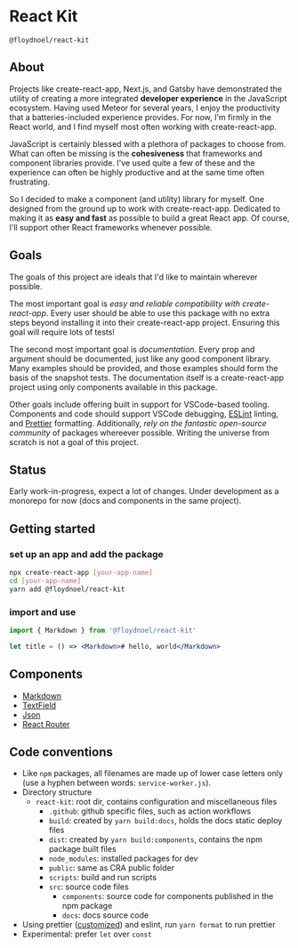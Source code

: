 # React Kit

`@floydnoel/react-kit`

<!-- My favorite packages and components together, forever! -->

## About

Projects like create-react-app, Next.js, and Gatsby have demonstrated the utility of creating a more integrated **developer experience** in the JavaScript ecosystem. Having used Meteor for several years, I enjoy the productivity that a batteries-included experience provides. For now, I'm firmly in the React world, and I find myself most often working with create-react-app.

JavaScript is certainly blessed with a plethora of packages to choose from. What can often be missing is the **cohesiveness** that frameworks and component libraries provide. I've used quite a few of these and the experience can often be highly productive and at the same time often frustrating.

So I decided to make a component (and utility) library for myself. One designed from the ground up to work with create-react-app. Dedicated to making it as **easy and fast** as possible to build a great React app. Of course, I'll support other React frameworks whenever possible.

## Goals

The goals of this project are ideals that I'd like to maintain wherever possible.

The most important goal is _easy and reliable compatibility with create-react-app_. Every user should be able to use this package with no extra steps beyond installing it into their create-react-app project. Ensuring this goal will require lots of tests!

The second most important goal is _documentation_. Every prop and argument should be documented, just like any good component library. Many examples should be provided, and those examples should form the basis of the snapshot tests. The documentation itself is a create-react-app project using only components available in this package.

Other goals include offering built in support for VSCode-based tooling. Components and code should support VSCode debugging, [ESLint](eslint.org) linting, and [Prettier](prettier.io) formatting. Additionally, _rely on the fantastic open-source community_ of packages whereever possible. Writing the universe from scratch is not a goal of this project.

## Status

Early work-in-progress, expect a lot of changes. Under development as a monorepo for now (docs and components in the same project).

## Getting started

### set up an app and add the package

```sh
npx create-react-app [your-app-name]
cd [your-app-name]
yarn add @floydnoel/react-kit
```

### import and use

```jsx
import { Markdown } from '@floydnoel/react-kit'

let title = () => <Markdown># hello, world</Markdown>
```

## Components

- [Markdown](/src/components/markdown)
- [TextField](/src/components/text-field)
- [Json](/src/components/json)
- [React Router](/src/components/router)

## Code conventions

- Like `npm` packages, all filenames are made up of lower case letters only (use a hyphen between words: `service-worker.js`).
- Directory structure
  - `react-kit`: root dir, contains configuration and miscellaneous files
    - `.github`: github specific files, such as action workflows
    - `build`: created by `yarn build:docs`, holds the docs static deploy files
    - `dist`: created by `yarn build:components`, contains the npm package built files
    - `node_modules`: installed packages for dev
    - `public`: same as CRA public folder
    - `scripts`: build and run scripts
    - `src`: source code files
      - `components`: source code for components published in the npm package
      - `docs`: docs source code
- Using prettier ([customized](/.prettierrc.json)) and eslint, run `yarn format` to run prettier
- Experimental: prefer `let` over `const`
